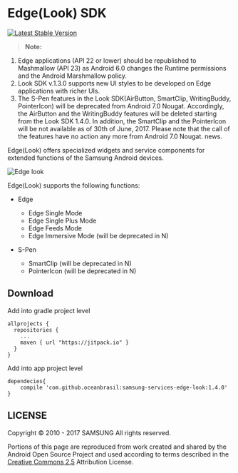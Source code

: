 # Edge(Look) SDK

[![Latest Stable Version](https://img.shields.io/badge/version-1.4.0-green.svg)](http://developer.samsung.com/galaxy/accessory)

> __Note:__ 

1) Edge applications (API 22 or lower) should be republished to Mashmallow (API 23) as Android 6.0 changes the Runtime permissions and the Android Marshmallow policy.
2) Look SDK v.1.3.0 supports new UI styles to be developed on Edge applications with richer UIs.
3) The S-Pen features in the Look SDK(AirButton, SmartClip, WritingBuddy, PointerIcon) will be deprecated from Android 7.0 Nougat. Accordingly, the AirButton and the WritingBuddy features will be deleted starting from the Look SDK 1.4.0. In addition, the SmartClip and the PointerIcon will be not available as of 30th of June, 2017. Please note that the call of the features have no action any more from Android 7.0 Nougat. news.

Edge(Look) offers specialized widgets and service components for extended functions of the Samsung Android devices.

![Edge look](http://developer.samsung.com/sd2_images/galaxy/content/look03_edge.png)

Edge(Look) supports the following functions:

- Edge
    - Edge Single Mode
    - Edge Single Plus Mode
    - Edge Feeds Mode
    - Edge Immersive Mode (will be deprecated in N)

- S-Pen
    - SmartClip (will be deprecated in N)
    - PointerIcon (will be deprecated in N)

## Download

Add into gradle project level

``` Gradle
allprojects {
  repositories {
    ...
    maven { url "https://jitpack.io" }
  }
}
```

Add into app project level

``` Gradle
dependecies{
    compile 'com.github.oceanbrasil:samsung-services-edge-look:1.4.0'
}
```

## LICENSE

Copyright © 2010 - 2017 SAMSUNG All rights reserved.

Portions of this page are reproduced from work created and shared by the Android Open Source Project and used according to terms described in the [Creative Commons 2.5](https://creativecommons.org/licenses/by/2.5/) Attribution License.
